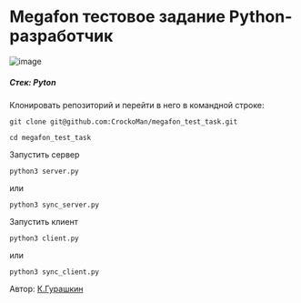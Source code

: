 # Megafon тестовое задание Python-разработчик 
![image](https://github.com/user-attachments/assets/9c35a456-9102-4045-bf88-cfbbcb264f8e)

##### Стек: Pyton

Клонировать репозиторий и перейти в него в командной строке:

```
git clone git@github.com:CrockoMan/megafon_test_task.git
```

```
cd megafon_test_task
```

Запустить сервер

```
python3 server.py
```
или
```
python3 sync_server.py
```

Запустить клиент

```
python3 client.py
```
или
```
python3 sync_client.py
```

Автор: [К.Гурашкин](https://github.com/CrockoMan)

